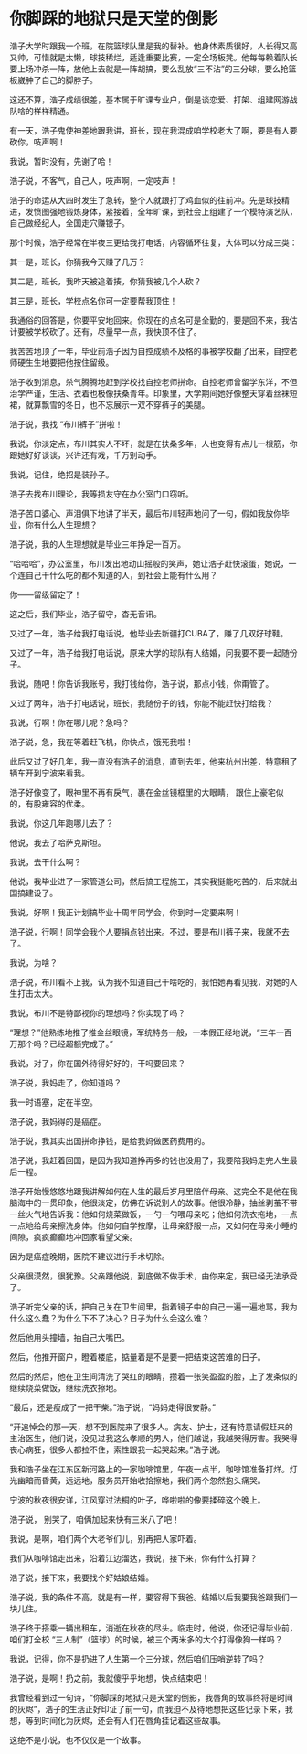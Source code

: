 # 你脚踩的地狱只是天堂的倒影

浩子大学时跟我一个班，在院篮球队里是我的替补。他身体素质很好，人长得又高又帅，可惜就是太懒，球技稀烂，适逢重要比赛，一定全场板凳。他每每赖着队长要上场冲杀一阵，放他上去就是一阵胡搞，要么乱放“三不沾”的三分球，要么抢篮板崴肿了自己的脚脖子。 

这还不算，浩子成绩很差，基本属于旷课专业户，倒是谈恋爱、打架、组建网游战队啥的样样精通。 

有一天，浩子鬼使神差地跟我讲，班长，现在我混成咱学校老大了啊，要是有人要砍你，吱声啊！ 

我说，暂时没有，先谢了哈！ 

浩子说，不客气，自己人，吱声啊，一定吱声！ 

浩子的命运从大四时发生了急转，整个人就跟打了鸡血似的往前冲。先是球技精进，发愤图强地锻炼身体，紧接着，全年旷课，到社会上组建了一个模特演艺队，自己做经纪人，全国走穴赚银子。 

那个时候，浩子经常在半夜三更给我打电话，内容循环往复，大体可以分成三类： 

其一是，班长，你猜我今天赚了几万？ 

其二是，班长，我昨天被追着揍，你猜我被几个人砍？ 

其三是，班长，学校点名你可一定要帮我顶住！ 

我通俗的回答是，你要平安地回来。你现在的点名可是全勤的，要是回不来，我估计要被学校砍了。还有，尽量早一点，我快顶不住了。 

我苦苦地顶了一年，毕业前浩子因为自控成绩不及格的事被学校翻了出来，自控老师硬生生地要把他按住留级。 

浩子收到消息，杀气腾腾地赶到学校找自控老师拼命。自控老师曾留学东洋，不但治学严谨，生活、衣着也极像扶桑青年。印象里，大学期间她好像整天穿着丝袜短裙，就算飘雪的冬日，也不忘展示一双不穿裤子的美腿。 

浩子说，我找 “布川裤子”拼啦！ 

我说，你淡定点，布川其实人不坏，就是在扶桑多年，人也变得有点儿一根筋，你跟她好好谈谈，兴许还有戏，千万别动手。 

我说，记住，绝招是装孙子。 

浩子去找布川理论，我等损友守在办公室门口窃听。 

浩子苦口婆心、声泪俱下地讲了半天，最后布川轻声地问了一句，假如我放你毕业，你有什么人生理想？ 

浩子说，我的人生理想就是毕业三年挣足一百万。 

“哈哈哈”，办公室里，布川发出地动山摇般的笑声，她让浩子赶快滚蛋，她说，一个连自己干什么吃的都不知道的人，到社会上能有什么用？ 

你——留级留定了！ 

这之后，我们毕业，浩子留守，杳无音讯。 

又过了一年，浩子给我打电话说，他毕业去新疆打CUBA了，赚了几双好球鞋。 

又过了一年，浩子给我打电话说，原来大学的球队有人结婚，问我要不要一起随份子。 

我说，随吧！你告诉我账号，我打钱给你，浩子说，那点小钱，你甭管了。 

又过了两年，浩子打电话说，班长，我随份子的钱，你能不能赶快打给我？ 

我说，行啊！你在哪儿呢？急吗？ 

浩子说，急，我在等着赶飞机，你快点，饿死我啦！ 

此后又过了好几年，我一直没有浩子的消息，直到去年，他来杭州出差，特意租了辆车开到宁波来看我。 

浩子好像变了，眼神里不再有戾气，裹在金丝镜框里的大眼睛， 跟住上豪宅似的，有股雍容的优柔。 

我说，你这几年跑哪儿去了？ 

他说，我去了哈萨克斯坦。 

我说，去干什么啊？ 

他说，我毕业进了一家管道公司，然后搞工程施工，其实我挺能吃苦的，后来就出国搞建设了。 

我说，好啊！我正计划搞毕业十周年同学会，你到时一定要来啊！ 

浩子说，行啊！同学会我个人要捐点钱出来。不过，要是布川裤子来，我就不去了。 

我说，为啥？ 

浩子说，布川看不上我，认为我不知道自己干啥吃的，我怕她再看见我，对她的人生打击太大。 

我说，布川不是特鄙视你的理想吗？你实现了吗？ 

“理想？”他熟练地推了推金丝眼镜，军统特务一般，一本假正经地说，“三年一百万那个吗？已经超额完成了。” 

我说，对了，你在国外待得好好的，干吗要回来？ 

浩子说，我妈走了，你知道吗？ 

我一时语塞，定在半空。 

浩子说，我妈得的是癌症。 

浩子说，我其实出国拼命挣钱，是给我妈做医药费用的。 

浩子说，我赶着回国，是因为我知道挣再多的钱也没用了，我要陪我妈走完人生最后一程。 

浩子开始慢悠悠地跟我讲解如何在人生的最后岁月里陪伴母亲。这完全不是他在我脑海中的一贯印象，他很淡定，仿佛在诉说别人的故事。他很冷静，抽丝剥茧不带一丝火气地告诉我：他如何烧菜做饭，一勺一勺喂母亲吃；他如何洗衣拖地，一点一点地给母亲擦洗身体。他如何自学按摩，让母亲舒服一点，又如何在母亲小睡的间隙，疯疯癫癫地冲回家看望父亲。 

因为是癌症晚期，医院不建议进行手术切除。 

父亲很漠然，很犹豫。父亲跟他说，到底做不做手术，由你来定，我已经无法承受了。 

浩子听完父亲的话，把自己关在卫生间里，指着镜子中的自己一遍一遍地骂，我为什么这么蠢？为什么下不了决心？日子为什么会这么难？ 

然后他用头撞墙，抽自己大嘴巴。 

然后，他推开窗户，瞪着楼底，掂量着是不是要一把结束这苦难的日子。 

然后的然后，他在卫生间清洗了哭红的眼睛，攒着一张笑盈盈的脸，上了发条似的继续烧菜做饭，继续洗衣擦地。 

“最后，还是瘦成了一把干柴。”浩子说，“妈妈走得很安静。” 

“开追悼会的那一天，想不到医院来了很多人。病友、护士，还有特意请假赶来的主治医生，他们说，没见过我这么孝顺的男人，他们越说，我越哭得厉害。我哭得丧心病狂，很多人都拉不住，索性跟我一起哭起来。”浩子说。 

我和浩子坐在江东区新河路上的一家咖啡馆里，午夜一点半，咖啡馆准备打烊。灯光幽暗而昏黄，远远地，服务员开始收拾擦地，我们两个忽然抱头痛哭。 

宁波的秋夜很安详，江风穿过法桐的叶子，哗啦啦的像要揉碎这个晚上。 

浩子说， 别哭了，咱俩加起来快有三米八了吧！ 

我说，是啊，咱们两个大老爷们儿，别再把人家吓着。 

我们从咖啡馆走出来，沿着江边溜达，我说，接下来，你有什么打算？ 

浩子说，接下来，我要找个好姑娘结婚。 

浩子说，我的条件不高，就是有一样，要容得下我爸。结婚以后我要我爸跟我们一块儿住。 

浩子终于搭乘一辆出租车，消逝在秋夜的尽头。临走时，他说，你还记得毕业前，咱们打全校 “三人制”（篮球）的时候，被三个两米多的大个打得像狗一样吗？ 

我说，记得，你不是扔进了人生第一个三分球，然后咱们压哨逆转了吗？ 

浩子说，是啊！扔之前，我就傻乎乎地想，快点结束吧！ 

我曾经看到过一句诗，“你脚踩的地狱只是天堂的倒影，我唇角的故事终将是时间的灰烬”，浩子的生活正好印证了前一句，而我迫不及待地想把这些记录下来，我想，等到时间化为灰烬，还会有人们在唇角挂记着这些故事。 

这绝不是小说，也不仅仅是一个故事。